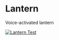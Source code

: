 # Lantern
Voice-activated lantern

[![Lantern Test](https://img.youtube.com/vi/rfN2gFRVsZw/0.jpg)](https://www.youtube.com/watch?v=rfN2gFRVsZw)